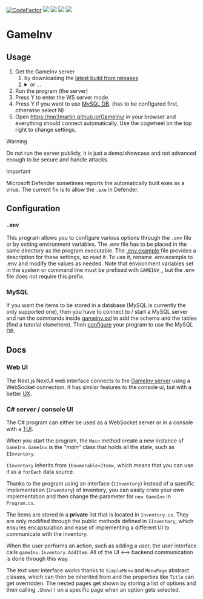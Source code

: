 [![CodeFactor](https://www.codefactor.io/repository/github/MP3Martin/GameInv/badge)](#/)
[<img src="https://img.shields.io/github/license/MP3Martin/GameInv">](#/)
[<img src="https://img.shields.io/github/stars/MP3Martin/GameInv?style=flat">](#/)
[<img src="https://img.shields.io/github/forks/MP3Martin/GameInv?style=flat">](#/)
[<img src="https://img.shields.io/github/issues/MP3Martin/GameInv">](#/)

# GameInv

## Usage

1. Get the GameInv server
    1. by downloading the [latest build from releases](https://github.com/MP3Martin/GameInv/releases/latest/)
    2. <details><summary>or ...</summary>or download the <a href="https://download-directory.github.io/?url=https%3A%2F%2Fgithub.com%2FMP3Martin%2FGameInv%2Ftree%2Fmain%2Fserver">server folder</a>, extract it and open it in your favourite IDE, install the required dependencies, modify the code however you want and run the program. Or just use any other way to build the project.</details>
2. Run the program (the server)
3. Press Y to enter the WS server mode.
4. Press Y if you want to use [MySQL DB](#mysql). (has to be configured first, otherwise select N)
5. Open https://mp3martin.github.io/GameInv/ in your browser and everything should connect automatically. Use the
   cogwheel on the top right to change settings.

> [!WARNING]  
> Do not run the server publicly, it is just a demo/showcase and not advanced enough to be secure and handle attacks.

> [!IMPORTANT]  
> Microsoft Defender sometimes reports the automatically built exes as a virus. The current fix is to allow the `.exe`
> in Defender.

## Configuration

### `.env`

This program allows you to configure various options through the `.env` file or by setting environment variables. The
.env file has to be placed in the same directory as the program executable. The [.env.example](server/.env.example) file
provides a description for these settings, so read it. To use it, rename .env.example to .env and modify the values as
needed. Note that environment variables set in the system or command line must be prefixed with `GAMEINV_`, but the .env
file does not require this prefix.

### MySQL

If you want the items to be stored in a database (MySQL is currently the only supported one), then you have to connect
to / start a MySQL server and run the commands inside [gameinv.sql](server/gameinv.sql) to add the schema and the
tables (find a tutorial elsewhere). Then [configure](#configuration) your program to use the MySQL DB.

## Docs

### Web UI

The Next.js NextUI web interface connects to the [GameInv server](#c-server--console-ui) using a WebSocket connection.
It has similar features to the console ui, but with a better [UX](https://en.wikipedia.org/wiki/User_experience_design).

### C# server / console UI

The C# program can either be used as a WebSocket server or in a console with
a [TUI](https://en.wikipedia.org/wiki/Text-based_user_interface).

When you start the program, the `Main` method create a new instance of `GameInv`. `GameInv` is the _"main"_ class that
holds all the state, such as `IInventory`.

`IInventory` inherits from `IEnumerable<Item>`, which means that you can use it as a `forEach` data source.

Thanks to the program using an interface (`IInventory`) instead of a specific implementation (`Inventory`) of inventory,
you can easily crate your own implementation and then change the parameter for `new GameInv` in `Program.cs`.

The items are stored in a **private** list that is located in `Inventory.cs`. They are only modified through the public
methods defined in `IInventory`, which ensures encapsulation and ease of implementing a different UI to communicate with
the inventory.

When the user performs an action, such as adding a user, the user interface calls `gameInv.Inventory.AddItem`. All of
the UI <--> backend communication is done through this way.

The text user interface works thanks to `SimpleMenu` and `MenuPage` abstract classes, which can then be inherited from
and the properties like `Title` can get overridden. The nested pages get shown by storing a list of options and then
calling `.Show()` on a specific page when an option gets selected.
